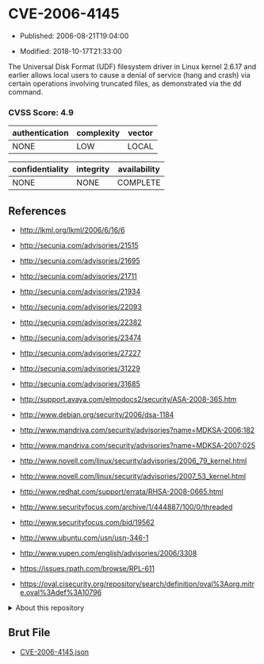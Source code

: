 # CVE-2006-4145

- Published: 2006-08-21T19:04:00

- Modified: 2018-10-17T21:33:00

The Universal Disk Format (UDF) filesystem driver in Linux kernel 2.6.17 and earlier allows local users to cause a denial of service (hang and crash) via certain operations involving truncated files, as demonstrated via the dd command.

### CVSS Score: **4.9**

| authentication | complexity | vector |
| --- | --- | --- |
| NONE | LOW | LOCAL |

| confidentiality | integrity | availability |
| --- | --- | --- |
| NONE | NONE | COMPLETE |

## References

* http://lkml.org/lkml/2006/6/16/6

* http://secunia.com/advisories/21515

* http://secunia.com/advisories/21695

* http://secunia.com/advisories/21711

* http://secunia.com/advisories/21934

* http://secunia.com/advisories/22093

* http://secunia.com/advisories/22382

* http://secunia.com/advisories/23474

* http://secunia.com/advisories/27227

* http://secunia.com/advisories/31229

* http://secunia.com/advisories/31685

* http://support.avaya.com/elmodocs2/security/ASA-2008-365.htm

* http://www.debian.org/security/2006/dsa-1184

* http://www.mandriva.com/security/advisories?name=MDKSA-2006:182

* http://www.mandriva.com/security/advisories?name=MDKSA-2007:025

* http://www.novell.com/linux/security/advisories/2006_79_kernel.html

* http://www.novell.com/linux/security/advisories/2007_53_kernel.html

* http://www.redhat.com/support/errata/RHSA-2008-0665.html

* http://www.securityfocus.com/archive/1/444887/100/0/threaded

* http://www.securityfocus.com/bid/19562

* http://www.ubuntu.com/usn/usn-346-1

* http://www.vupen.com/english/advisories/2006/3308

* https://issues.rpath.com/browse/RPL-611

* https://oval.cisecurity.org/repository/search/definition/oval%3Aorg.mitre.oval%3Adef%3A10796

<details>
<summary>About this repository</summary> 

  This repository is part of the project [Live Hack CVE](https://github.com/Live-Hack-CVE). Main website can be found [www.live-hack.org](https://www.live-hack.org) 
  
  Made by [Sn0wAlice](https://github.com/Sn0wAlice) for the people that care about security and need to have a feed of the latest CVEs. Hope you enjoy it, don't forget to star the repo and follow me on [Twitter](https://twitter.com/Sn0wAlice) and [Github](https://github.com/Sn0wAlice). And that is my [personnal website](https://www.alice-snow.me/)

  - [Home Page](https://github.com/Live-Hack-CVE)
  - [Framework](https://github.com/Live-Hack-CVE/cve-framework)
  - [CVE database](https://github.com/Live-Hack-CVE/full_database)
  - [Changelog](https://github.com/Live-Hack-CVE/Changelog)
</details>

## Brut File

* [CVE-2006-4145.json](https://raw.githubusercontent.com/Live-Hack-CVE/full_database/main/cves/2006/CVE-2006-4145.json)

